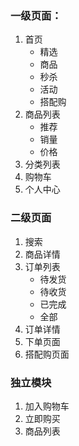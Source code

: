 ### 一级页面：
1. 首页
	+ 精选
	+ 商品
	+ 秒杀
	+ 活动
	+ 搭配购
2. 商品列表
	+ 推荐
	+ 销量
	+ 价格
3. 分类列表
4. 购物车
5. 个人中心

### 二级页面
1. 搜索
2. 商品详情
3. 订单列表
	+ 待发货
	+ 待收货
	+ 已完成
	+ 全部
4. 订单详情
5. 下单页面
6. 搭配购页面

### 独立模块
1. 加入购物车
2. 立即购买
3. 商品列表